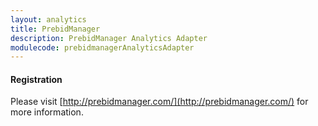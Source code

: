```yaml
---
layout: analytics
title: PrebidManager
description: PrebidManager Analytics Adapter
modulecode: prebidmanagerAnalyticsAdapter
---
```


#### Registration

Please visit [http://prebidmanager.com/](http://prebidmanager.com/) for more information.

